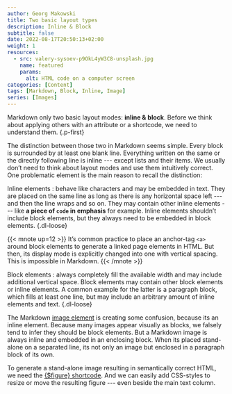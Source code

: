 ```yaml
---
author: Georg Makowski
title: Two basic layout types
description: Inline & Block
subtitle: false
date: 2022-08-17T20:50:13+02:00
weight: 1
resources:
  - src: valery-sysoev-p9OkL4yW3C8-unsplash.jpg
    name: featured
    params: 
      alt: HTML code on a computer screen
categories: [Content]
tags: [Markdown, Block, Inline, Image]
series: [Images]
---
```


Markdown only  two basic layout modes: **inline & block**. Before we think about applying others with an attribute or a shortcode, we need to understand them.
{.p-first} <!--more-->

The distinction between those two in Markdown seems simple. Every block is surrounded by at least one blank line. Everything written on the same or the directly following line is inline --- except lists and their items. We usually don’t need to think about layout modes and use them intuitively correct. One problematic element is the main reason to recall the distinction:  

Inline elements
: behave like characters and may be embedded in text. They are placed on the same line as long as there is any horizontal space left --- and then the line wraps and so on. They may contain other inline elements --- like **a piece of `code` in emphasis** for example. Inline elements shouldn’t include block elements, but they always need to be embedded in block elements.
{.dl-loose}

{{< mnote up=12 >}}
It’s common practice to place an anchor-tag `<a>` around block elements to generate a linked page elements in HTML. But then, its display mode is explicitly changed into one with vertical spacing. This is impossible in Markdown.
{{< /mnote >}}

Block elements
: always completely fill the available width and may include additional vertical space. Block elements may contain other block elements or inline elements. A common example for the latter is a paragraph block, which fills at least one line, but may include an arbitrary amount of inline elements and text.
{.dl-loose}

The Markdown [image element](/doc/basic/image) is creating some confusion, because its an inline element. Because many images appear visually as blocks, we falsely tend to infer they should be block elements. But a Markdown image is always inline and embedded in an enclosing block. When its placed stand-alone on a separated line, its not only an image but enclosed in a paragraph block of its own.

To generate a stand-alone image resulting in semantically correct HTML, we need the [{$figure} shortcode](/doc/shortcode/figure). And we can easily add CSS-styles to resize or move the resulting figure --- even beside the main text column.